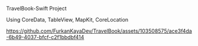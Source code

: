 TravelBook-Swift Project

Using CoreData, TableView, MapKit, CoreLocation



https://github.com/FurkanKayaDev/TravelBook/assets/103508575/ace3f4da-6b49-4037-bfcf-c2f1bbdbf414

